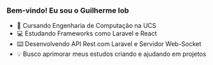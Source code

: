 ### Bem-vindo! Eu sou o Guilherme Iob


- 📒 Cursando Engenharia de Computação na UCS
- 💻 Estudando Frameworks como Laravel e React
- ⌨️ Desenvolvendo API Rest com Laravel e Servidor Web-Socket
- 💡 Busco aprimorar meus estudos criando e ajudando em projetos


